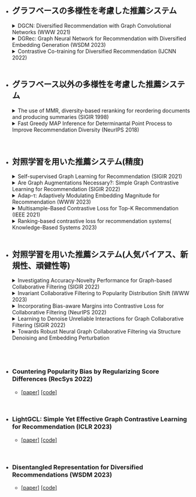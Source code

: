 + ## グラフベースの多様性を考慮した推薦システム
    <details>
    　　<summary>DGCN: Diversified Recommendation with Graph Convolutional Networks (WWW 2021)</summary>

    - [[paper]](https://dl.acm.org/doi/abs/10.1145/3442381.3449835) [[code]](https://github.com/tsinghua-fib-lab/DGCN)

    </details>
    <details>
    　　<summary>DGRec: Graph Neural Network for Recommendation with Diversified Embedding Generation (WSDM 2023)</summary>

    - 類似度が最小になるように隣接ノードのアイテムをサンプリング，カテゴリ内のアイテム数が少ないアイテムが重要になるように重みづけ
    - [[paper]](https://arxiv.org/abs/2211.10486) [[code]](https://github.com/YangLiangwei/DGRec)

    </details>

    <details>
    　　<summary>Contrastive Co-training for Diversified Recommendation (IJCNN 2022)</summary>
    
    - 普通のグラフと対照学習用のグラフで共同学習
    - 対照学習に用いるアイテムを相互作用数の逆数やカテゴリ数の逆数の比率でサンプリング
    - [[paper]](https://www.amazon.science/publications/contrastive-so-training-for-diversified-recommendation)

    </details>

  <br>

+ ## グラフベース以外の多様性を考慮した推薦システム
    <details>
    　　<summary>The use of MMR, diversity-based reranking for reordering documents and producing summaries (SIGIR 1998)</summary>

    - 多様性のベースライン
    - 後処理による並べ替え
    - [[paper]](https://dl.acm.org/doi/10.1145/290941.291025)
  
    </details>

    <details>
    　　<summary>Fast Greedy MAP Inference for Determinantal Point Process to Improve Recommendation Diversity (NeurIPS 2018)</summary>

    - 多様性のベースライン2
    - 後処理による並べ替え
    - [[paper]](https://arxiv.org/abs/1709.05135)
    
    </details>
  
<br>

+ ## 対照学習を用いた推薦システム(精度)

    <details>
    　　<summary>Self-supervised Graph Learning for Recommendation (SIGIR 2021)</summary>

    - 対照学習を用いた推薦システムのベースとなる論文
    - グラフに2種類の拡張を加えたそれぞれのユーザ同士・アイテム同士を比較
    - 拡張はノードドロップアウト、エッジドロップアウト、ランダムウォークの3種類
    - [[paper]](https://arxiv.org/abs/2010.10783) [[code]](https://github.com/wujcan/SGL-Torch)

    </details>


    <details>
    　　<summary>Are Graph Augmentations Necessary?: Simple Graph Contrastive Learning for Recommendation (SIGIR 2022)</summary>

    - グラフの拡張の代わりに各層の埋め込みベクトルにノイズを加えてデータ拡張
    - [[paper]](https://arxiv.org/abs/2112.08679) [[code]](https://github.com/Coder-Yu/QRec)

    </details>

    <details>
    　　<summary>Adap-τ: Adaptively Modulating Embedding Magnitude for Recommendation (WWW 2023)</summary>

    - $\tau$の値をスコアから自動的に決定する
    - [[paper]](https://arxiv.org/abs/2302.04775) [[code]](https://github.com/junkangwu/Adap_tau)

    </details>
    
    <details>
    　　<summary>Multisample-Based Contrastive Loss for Top-K Recommendation (IEEE 2021)</summary>

    - [[paper]](https://ieeexplore.ieee.org/document/9609670) [[code]](https://github.com/haotangxjtu/MSCL)
    
    </details>
  <details>
    　　<summary>Ranking-based contrastive loss for recommendation systems( Knowledge-Based Systems 2023)</summary>

    - [[paper]](https://www.sciencedirect.com/science/article/pii/S095070512201276X) [[code]](https://github.com/haotangxjtu/RCL)
    
    </details>
    <br>


+ ## 対照学習を用いた推薦システム(人気バイアス、新規性、頑健性等)

    <details>
    　　<summary>Investigating Accuracy-Novelty Performance for Graph-based Collaborative Filtering (SIGIR 2022)</summary>

    - 正規化係数の値を変えることでより高次の要素を取り込んだ埋め込みベクトルを得る→新規性向上
    - [[paper]](https://arxiv.org/abs/2204.12326)

    </details>

    <details>
    　　<summary>Invariant Collaborative Filtering to Popularity Distribution Shift (WWW 2023)</summary>

    - 推薦の要因を人気による要因とアイテムそのものによる要因に分割
    - [[paper]](https://arxiv.org/abs/2302.05328) [[code]](https://github.com/anzhang314/InvCF)

    </details>

    <details>
    　　<summary>Incorporating Bias-aware Margins into Contrastive Loss for Collaborative Filtering (NeurIPS 2022)</summary>

    - インタラクション数のみを考慮した推薦でマージンを取る
    - [[paper]](https://arxiv.org/abs/2210.11054) [[code]](https://github.com/anzhang314/BC-Loss)

    </details>

    <details>
    　　<summary>Learning to Denoise Unreliable Interactions for Graph Collaborative Filtering (SIGIR 2022)</summary>

    - 1回畳み込んだときのユーザとアイテムのスコアが低い場合ノイズとしてエッジを削除
    - 多様性を維持するためにユーザと未観測のアイテム間のエッジを追加
    - [[paper]](https://dl.acm.org/doi/abs/10.1145/3477495.3531889) [[code]](https://github.com/ChangxinTian/RGCF)

    </details>
    <details>
    　　<summary>Towards Robust Neural Graph Collaborative Filtering via Structure Denoising and Embedding Perturbation</summary>

  - 埋め込みベクトルにノイズを与える際に自分以外の埋め込みベクトルを使用
  - [[paper]](https://dl.acm.org/doi/10.1145/3568396)

    </details>
  <br>

<br>

+ ### Countering Popularity Bias by Regularizing Score Differences (RecSys 2022)
  - [[paper]](https://dl.acm.org/doi/abs/10.1145/3523227.3546757) [[code]](https://github.com/stillpsy/popbias)


<br>

+ ### LightGCL: Simple Yet Effective Graph Contrastive Learning for Recommendation (ICLR 2023)
  - [[paper]](https://arxiv.org/abs/2302.08191) [[code]](https://github.com/HKUDS/LightGCL)
  
<br>

+ ### Disentangled Representation for Diversified Recommendations (WSDM 2023)
  - [[paper]](https://arxiv.org/abs/2301.05492) [[code]](https://github.com/Xiaoyinggit/DCRS)
